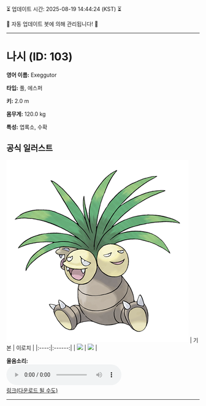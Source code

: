 
⏳ 업데이트 시간: 2025-08-19 14:44:24 (KST) ⏳

🤖 자동 업데이트 봇에 의해 관리됩니다! 🤖

---

# 나시 (ID: 103)
**영어 이름:** Exeggutor

**타입:** 풀, 에스퍼

**키:** 2.0 m

**몸무게:** 120.0 kg

**특성:** 엽록소, 수확

## 공식 일러스트
![](https://raw.githubusercontent.com/PokeAPI/sprites/master/sprites/pokemon/other/official-artwork/103.png)
| 기본 | 이로치 |
|:----:|:------:|
| <img src="http://play.pokemonshowdown.com/sprites/ani/exeggutor.gif" width="200"> | <img src="http://play.pokemonshowdown.com/sprites/ani-shiny/exeggutor.gif" width="200"> |

**울음소리:**<br><audio controls src="https://raw.githubusercontent.com/PokeAPI/cries/main/cries/pokemon/latest/103.ogg"></audio><br> [링크(다운로드 될 수도)](https://raw.githubusercontent.com/PokeAPI/cries/main/cries/pokemon/latest/103.ogg)


---
